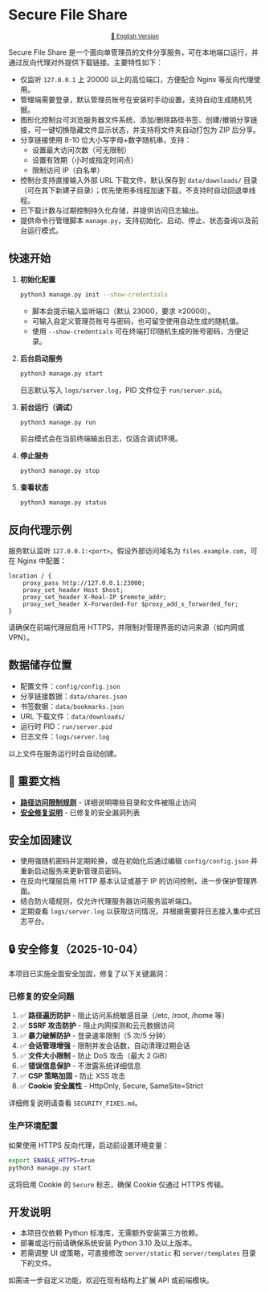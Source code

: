 # Secure File Share

<div align="center">
  <sub><a href="README-EN.md">📖 English Version</a></sub>
</div>

Secure File Share 是一个面向单管理员的文件分享服务，可在本地端口运行，并通过反向代理对外提供下载链接。主要特性如下：

- 仅监听 `127.0.0.1` 上 20000 以上的高位端口，方便配合 Nginx 等反向代理使用。
- 管理端需要登录，默认管理员账号在安装时手动设置，支持自动生成随机凭据。
- 图形化控制台可浏览服务器文件系统、添加/删除路径书签、创建/撤销分享链接，可一键切换隐藏文件显示状态，并支持将文件夹自动打包为 ZIP 后分享。
- 分享链接使用 8-10 位大小写字母+数字随机串，支持：
  - 设置最大访问次数（可无限制）
  - 设置有效期（小时或指定时间点）
  - 限制访问 IP（白名单）
- 控制台支持直接输入外部 URL 下载文件，默认保存到 `data/downloads/` 目录（可在其下新建子目录）；优先使用多线程加速下载，不支持时自动回退单线程。
- 已下载计数与过期控制持久化存储，并提供访问日志输出。
- 提供命令行管理脚本 `manage.py`，支持初始化、启动、停止、状态查询以及前台运行模式。

## 快速开始

1. **初始化配置**

   ```bash
   python3 manage.py init --show-credentials
   ```

   - 脚本会提示输入监听端口（默认 23000，要求 ≥20000）。
   - 可输入自定义管理员账号与密码，也可留空使用自动生成的随机值。
   - 使用 `--show-credentials` 可在终端打印随机生成的账号密码，方便记录。

2. **后台启动服务**

   ```bash
   python3 manage.py start
   ```

   日志默认写入 `logs/server.log`，PID 文件位于 `run/server.pid`。

3. **前台运行（调试）**

   ```bash
   python3 manage.py run
   ```

   前台模式会在当前终端输出日志，仅适合调试环境。

4. **停止服务**

   ```bash
   python3 manage.py stop
   ```

5. **查看状态**

   ```bash
   python3 manage.py status
   ```

## 反向代理示例

服务默认监听 `127.0.0.1:<port>`。假设外部访问域名为 `files.example.com`，可在 Nginx 中配置：

```nginx
location / {
    proxy_pass http://127.0.0.1:23000;
    proxy_set_header Host $host;
    proxy_set_header X-Real-IP $remote_addr;
    proxy_set_header X-Forwarded-For $proxy_add_x_forwarded_for;
}
```

请确保在前端代理层启用 HTTPS，并限制对管理界面的访问来源（如内网或 VPN）。

## 数据储存位置

- 配置文件：`config/config.json`
- 分享链接数据：`data/shares.json`
- 书签数据：`data/bookmarks.json`
- URL 下载文件：`data/downloads/`
- 运行时 PID：`run/server.pid`
- 日志文件：`logs/server.log`

以上文件在服务运行时会自动创建。

## 📖 重要文档

- **[路径访问限制规则](BLOCKED_PATHS.md)** - 详细说明哪些目录和文件被阻止访问
- **[安全修复说明](SECURITY_FIXES.md)** - 已修复的安全漏洞列表

## 安全加固建议

- 使用强随机密码并定期轮换，或在初始化后通过编辑 `config/config.json` 并重新启动服务来更新管理员密码。
- 在反向代理层启用 HTTP 基本认证或基于 IP 的访问控制，进一步保护管理界面。
- 结合防火墙规则，仅允许代理服务器访问服务监听端口。
- 定期查看 `logs/server.log` 以获取访问情况，并根据需要将日志接入集中式日志平台。

## 🔒 安全修复（2025-10-04）

本项目已实施全面安全加固，修复了以下关键漏洞：

### 已修复的安全问题

1. ✅ **路径遍历防护** - 阻止访问系统敏感目录（/etc, /root, /home 等）
2. ✅ **SSRF 攻击防护** - 阻止内网探测和云元数据访问
3. ✅ **暴力破解防护** - 登录速率限制（5 次/5 分钟）
4. ✅ **会话管理增强** - 限制并发会话数，自动清理过期会话
5. ✅ **文件大小限制** - 防止 DoS 攻击（最大 2 GiB）
6. ✅ **错误信息保护** - 不泄露系统详细信息
7. ✅ **CSP 策略加固** - 防止 XSS 攻击
8. ✅ **Cookie 安全属性** - HttpOnly, Secure, SameSite=Strict

详细修复说明请查看 `SECURITY_FIXES.md`。

### 生产环境配置

如果使用 HTTPS 反向代理，启动前设置环境变量：

```bash
export ENABLE_HTTPS=true
python3 manage.py start
```

这将启用 Cookie 的 `Secure` 标志，确保 Cookie 仅通过 HTTPS 传输。

## 开发说明

- 本项目仅依赖 Python 标准库，无需额外安装第三方依赖。
- 部署或运行前请确保系统安装 Python 3.10 及以上版本。
- 若需调整 UI 或策略，可直接修改 `server/static` 和 `server/templates` 目录下的文件。

如需进一步自定义功能，欢迎在现有结构上扩展 API 或前端模块。
